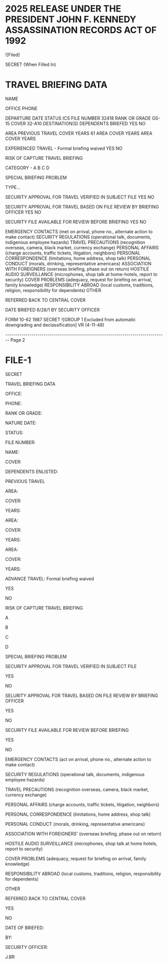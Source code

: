 # 2025 RELEASE UNDER THE PRESIDENT JOHN F. KENNEDY ASSASSINATION RECORDS ACT OF 1992

![Filed]

SECRET
(When Filled In)

# TRAVEL BRIEFING DATA

NAME

OFFICE
PHONE

DEPARTURE DATE
STATUS
ICS
FILE NUMBER
32418
RANK OR GRADE
GS-15
COVER
32-A10
DESTINATION(S)
DEPENDENTS BRIEFED
YES NO

AREA
PREVIOUS TRAVEL
COVER
YEARS
61
AREA
COVER
YEARS
AREA
COVER
YEARS

EXPERIENCED TRAVEL - Formal briefing waived
YES NO

RISK OF CAPTURE TRAVEL BRIEFING

CATEGORY - A B C D

SPECIAL BRIEFING PROBLEM

TYPE...

SECURITY APPROVAL FOR TRAVEL VERIFIED IN SUBJECT FILE
YES NO

SECURITY APPROVAL FOR TRAVEL BASED ON FILE REVIEW BY BRIEFING OFFICER
YES NO

SECURITY FILE AVAILABLE FOR REVIEW BEFORE BRIEFING
YES NO

EMERGENCY CONTACTS (met on arrival, phone no., alternate action to make contact)
SECURITY REGULATIONS (operational talk, documents, indigenous employee hazards)
TRAVEL PRECAUTIONS (recognition overseas, camera, black market, currency exchange)
PERSONAL AFFAIRS (charge accounts, traffic tickets, litigation, neighbors)
PERSONAL CORRESPONDENCE (limitations, home address, shop talk)
PERSONAL CONDUCT (morals, drinking, representative americans)
ASSOCIATION WITH FOREIGNERS (overseas briefing, phase out on return)
HOSTILE AUDIO SURVEILLANCE (microphones, shop talk at home-hotels, report to security)
COVER PROBLEMS (adequacy, request for briefing on arrival, family knowledge)
RESPONSIBILITY ABROAD (local customs, traditions, religion, responsibility for dependents)
OTHER

REFERRED BACK TO CENTRAL COVER

DATE BRIEFED
6/28/1
BY SECURITY OFFICER

FORM
10-62 1987
SECRET
![GROUP 1 Excluded from automatic downgrading and declassification]
VR (4-11-48)


-------------------------------------------------------------------------------- Page 2

# FILE-1

SECRET

TRAVEL BRIEFING DATA

OFFICE:

PHONE:

RANK OR GRADE:

NATURE DATE:

STATUS:

FILE NUMBER:

NAME:

COVER:

DEPENDENTS ENLISTED:

PREVIOUS TRAVEL

AREA:

COVER:

YEARS:

AREA:

COVER:

YEARS:

AREA:

COVER:

YEARS:

ADVANCE TRAVEL: Formal briefing waived

YES

NO

RISK OF CAPTURE TRAVEL BRIEFING

A

B

C

D

SPECIAL BRIEFING PROBLEM

SECURITY APPROVAL FOR TRAVEL VERIFIED IN SUBJECT FILE

YES

NO

SELURITY APPROVAL FOR TRAVEL BASED ON FILE REVIEW BY BRIEFING OFFICER

YES

NO

SECURITY FILE AVAILABLE FOR REVIEW BEFORE BRIEFING

YES

NO

EMERGENCY CONTACTS (act on arrival, phone no., alternate action to make contact)

SECURITY REGULATIONS (operational talk, documents, indigenous employee hazards)

TRAVEL PRECAUTIONS (recognition overseas, camera, black market, currency exchange)

PERSONAL AFFAIRS (charge accounts, traffic tickets, litigation, neighbors)

PERSONAL CORRESPONDENCE (limitations, home address, shop talk)

PERSONAL CONDUCT (morals, drinking, representative americans)

ASSOCIATION WITH FOREIGNERS' (overseas briefing, phase out on return)

HOSTILE AUDIO SURVEILLANCE (microphones, shop talk at home hotels, report to security)

COVER PROBLEMS (adequacy, request for briefing on arrival, family knowledge)

RESPONSIBILITY ABROAD (local customs, traditions, religion, responsibility for dependents)

OTHER

REFERRED BACK TO CENTRAL COVER

YES

NO

DATE OF BRIEFED:

BY:

SECURITY OFFICER:

J.BR
